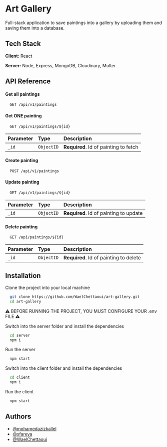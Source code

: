 # Art Gallery

Full-stack application to save paintings into a gallery by uploading them and saving them into a database.

## Tech Stack

**Client:** React

**Server:** Node, Express, MongoDB, Cloudinary, Multer

## API Reference

#### Get all paintings

```http
  GET /api/v1/paintings
```

#### Get ONE painting

```http
  GET /api/v1/paintings/${id}
```

| Parameter | Type     | Description                       |
| :-------- | :------- | :-------------------------------- |
| `_id`      | `ObjectID` | **Required**. Id of painting to fetch |



#### Create painting

```http
  POST /api/v1/paintings
```

#### Update painting

```http
  GET /api/v1/paintings/${id}
```

| Parameter | Type     | Description                       |
| :-------- | :------- | :-------------------------------- |
| `_id`      | `ObjectID` | **Required**. Id of painting to update |

#### Delete painting

```http
  GET /api/paintings/${id}
```

| Parameter | Type     | Description                       |
| :-------- | :------- | :-------------------------------- |
| `_id`      | `ObjectID` | **Required**. Id of painting to delete |

## Installation

Clone the project into your local machine

```bash
  git clone https://github.com/WaelChettaoui/art-gallery.git
  cd art-gallery
```
⚠ BEFORE RUNNING THE PROJECT, YOU MUST CONFIGURE YOUR .env FILE ⚠

Switch into the server folder and install the dependencies

```bash
  cd server
  npm i
```

Run the server
```bash
  npm start
```

Switch into the client folder and install the dependencies

```bash
  cd client
  npm i
```

Run the client
```bash
  npm start
```

## Authors

- [@mohamedazizkallel](https://github.com/mohamedazizkallel)
- [@sfareya](https://github.com/sfareya)
- [@WaelChettaoui](https://github.com/WaelChettaoui)

